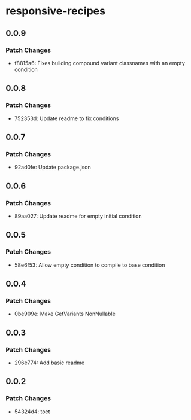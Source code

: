 # responsive-recipes

## 0.0.9

### Patch Changes

- f8815a6: Fixes building compound variant classnames with an empty condition

## 0.0.8

### Patch Changes

- 752353d: Update readme to fix conditions

## 0.0.7

### Patch Changes

- 92ad0fe: Update package.json

## 0.0.6

### Patch Changes

- 89aa027: Update readme for empty initial condition

## 0.0.5

### Patch Changes

- 58e6f53: Allow empty condition to compile to base condition

## 0.0.4

### Patch Changes

- 0be909e: Make GetVariants NonNullable

## 0.0.3

### Patch Changes

- 296e774: Add basic readme

## 0.0.2

### Patch Changes

- 54324d4: toet
